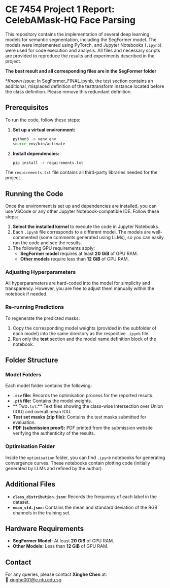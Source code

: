 # CE 7454 Project 1 Report: CelebAMask-HQ Face Parsing

This repository contains the implementation of several deep learning models for semantic segmentation, including the SegFormer model. The models were implemented using PyTorch, and Jupyter Notebooks (`.ipynb`) were used for code execution and analysis. All files and necessary scripts are provided to reproduce the results and experiments described in the project.

**The best result and all corresponding files are in the SegFormer folder**

**Known Issue*: In SegFormer_FINAL.ipynb, the test section contains an additional, misplaced definition of the testtransform instance located before the class definition. Please remove this redundant definition.

## Prerequisites

To run the code, follow these steps:

1. **Set up a virtual environment:**

    ```bash
    python3 -m venv env
    source env/bin/activate
    ```

2. **Install dependencies:**

    ```bash
    pip install -r requirements.txt
    ```

The `requirements.txt` file contains all third-party libraries needed for the project.

## Running the Code

Once the environment is set up and dependencies are installed, you can use VSCode or any other Jupyter Notebook-compatible IDE. Follow these steps:

1. **Select the installed kernel** to execute the code in Jupyter Notebooks.
2. Each `.ipynb` file corresponds to a different model. The models are well-commented (some comments generated using LLMs), so you can easily run the code and see the results.
3. The following GPU requirements apply:
   - **SegFormer model** requires at least **20 GiB** of GPU RAM.
   - **Other models** require less than **12 GiB** of GPU RAM.

### Adjusting Hyperparameters

All hyperparameters are hard-coded into the model for simplicity and transparency. However, you are free to adjust them manually within the notebook if needed.

### Re-running Predictions

To regenerate the predicted masks:
1. Copy the corresponding model weights (provided in the subfolder of each model) into the same directory as the respective `.ipynb` file.
2. Run only the **test** section and the model name definition block of the notebook.

## Folder Structure

### Model Folders
Each model folder contains the following:

- **`.csv` file:** Records the optimisation process for the reported results.
- **`.pth` file:** Contains the model weights.
- ** Two`.txt`:** Text files showing the class-wise Intersection over Union (IOU) and overall mean IOU.
- **Test set masks (zip file):** Contains the test masks submitted for evaluation.
- **PDF (submission proof):** PDF printed from the submission website verifying the authenticity of the results.

### Optimisation Folder
Inside the `optimisation` folder, you can find `.ipynb` notebooks for generating convergence curves. These notebooks contain plotting code (initially generated by LLMs and refined by the author).

## Additional Files

- **`class_distribution.json`:** Records the frequency of each label in the dataset.
- **`mean_std.json`:** Contains the mean and standard deviation of the RGB channels in the training set.

## Hardware Requirements

- **SegFormer Model:** At least **20 GiB** of GPU RAM.
- **Other Models:** Less than **12 GiB** of GPU RAM.

## Contact

For any queries, please contact **Xinghe Chen** at:  
📧 [xinghe001@e.ntu.edu.sg](mailto:xinghe001@e.ntu.edu.sg)


